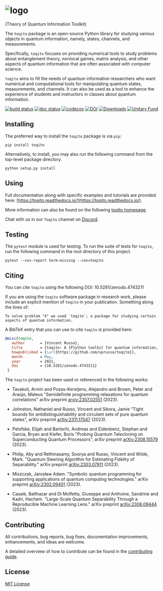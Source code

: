 # ![logo](https://github.com/vprusso/toqito/raw/cfb62c4a5ce04b782f64229e7acd2b1c97f09801/docs/figures/logo.svg)

(Theory of Quantum Information Toolkit)

The `toqito` package is an open-source Python library for studying various
objects in quantum information, namely, states, channels, and measurements.

Specifically, `toqito` focuses on providing numerical tools to study problems
about entanglement theory, nonlocal games, matrix analysis, and other
aspects of quantum information that are often associated with computer science.

`toqito` aims to fill the needs of quantum information researchers who want
numerical and computational tools for manipulating quantum states,
measurements, and channels. It can also be used as a tool to enhance the
experience of students and instructors in classes about quantum
information.


[![build status](https://github.com/vprusso/toqito/actions/workflows/build-test-actions.yml/badge.svg?style=plastic)](https://github.com/vprusso/toqito/actions/workflows/build-test-actions.yml)
[![doc status](https://readthedocs.org/projects/toqito/badge/?version=latest&style=plastic)](https://toqito.readthedocs.io/en/latest/)
[![codecov](https://codecov.io/gh/vprusso/toqito/branch/master/graph/badge.svg?style=plastic)](https://codecov.io/gh/vprusso/toqito)
[![DOI](https://zenodo.org/badge/DOI/10.5281/zenodo.4743211.svg)](https://doi.org/10.5281/zenodo.4743211)
[![Downloads](https://static.pepy.tech/personalized-badge/toqito?style=platic&period=total&units=none&left_color=black&right_color=brightgreen&left_text=Downloads)](https://pepy.tech/project/toqito)
[![Unitary Fund](https://img.shields.io/badge/Supported%20By-UNITARY%20FUND-brightgreen.svg?style=plastic)](http://unitary.fund)

## Installing

The preferred way to install the `toqito` package is via `pip`:

```
pip install toqito
```

Alternatively, to install, you may also run the following command from the
top-level package directory.

```
python setup.py install
```

## Using

Full documentation along with specific examples and tutorials are provided here:
[https://toqito.readthedocs.io/](https://toqito.readthedocs.io/). 

More information can also be found on the following
[toqito homepage](https://vprusso.github.io/toqito/).

Chat with us in our `Toqito` channel on [Discord](http://discord.unitary.fund/). 

## Testing

The `pytest` module is used for testing. To run the suite of tests for `toqito`,
run the following command in the root directory of this project.

```
pytest --cov-report term-missing --cov=toqito
```

## Citing

You can cite `toqito` using the following DOI:
10.5281/zenodo.4743211


If you are using the `toqito` software package in research work, please include
an explicit mention of `toqito` in your publication. Something along the lines
of:

```
To solve problem "X" we used `toqito`; a package for studying certain
aspects of quantum information.
```

A BibTeX entry that you can use to cite `toqito` is provided here:

```bib
@misc{toqito,
   author       = {Vincent Russo},
   title        = {toqito: A {P}ython toolkit for quantum information, version 1.0.0},
   howpublished = {\url{https://github.com/vprusso/toqito}},
   month        = May,
   year         = 2021,
   doi          = {10.5281/zenodo.4743211}
 }
```

The `toqito` project has been used or referenced in the following works:

- Tavakoli, Armin and Pozas-Kerstjens, Alejandro and Brown, Peter and Araújo, Mateus
"Semidefinite programming relaxations for quantum correlations"
arXiv preprint [arxiv:2307.02551](https://arxiv.org/abs/2307.02551) (2023).

- Johnston, Nathaniel and Russo, Vincent and Sikora, Jamie
"Tight bounds for antidistinguishability and circulant sets of pure quantum states",
arXiv preprint [arXiv:2311.17047](https://arxiv.org/abs/2311.17047) (2023).

- Pelofske, Elijah and Bartschi, Andreas and Eidenbenz, Stephan and Garcia, Bryan and Kiefer, Boris
"Probing Quantum Telecloning on Superconducting Quantum Processors",
arXiv preprint [arXiv:2308.15579](https://arxiv.org/abs/2308.15579) (2023).
 
- Philip, Aby and Rethinasamy, Soorya and Russo, Vincent and Wilde, Mark. 
"Quantum Steering Algorithm for Estimating Fidelity of Separability." 
arXiv preprint [arXiv:2303.07911](https://arxiv.org/abs/2303.07911) (2023).

- Miszczak, Jarosław Adam. 
"Symbolic quantum programming for supporting applications of quantum computing technologies." 
arXiv preprint [arXiv:2302.09401](https://arxiv.org/abs/2302.09401) (2023).

- Casalé, Balthazar and Di Molfetta, Giuseppe and Anthoine, Sandrine and Kadri, Hachem. 
"Large-Scale Quantum Separability Through a Reproducible Machine Learning Lens." 
arXiv preprint [arXiv:2306.09444](https://arxiv.org/abs/2306.09444) (2023).

## Contributing

All contributions, bug reports, bug fixes, documentation improvements,
enhancements, and ideas are welcome.

A detailed overview of how to contribute can be found in the
[contributing guide](https://github.com/vprusso/toqito/blob/master/.github/CONTRIBUTING.md).

## License

[MIT License](http://opensource.org/licenses/mit-license.php>)
